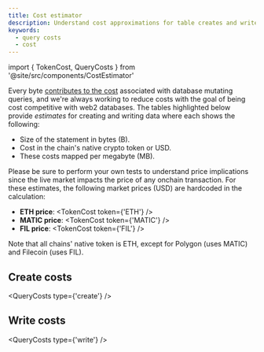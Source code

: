```yaml
---
title: Cost estimator
description: Understand cost approximations for table creates and writes based on statement size.
keywords:
  - query costs
  - cost
---
```


import { TokenCost, QueryCosts } from '@site/src/components/CostEstimator'

Every byte [contributes to the cost](/fundamentals/architecture/query-optimization) associated with database mutating queries, and we're always working to reduce costs with the goal of being cost competitive with web2 databases. The tables highlighted below provide _estimates_ for creating and writing data where each shows the following:

- Size of the statement in bytes (B).
- Cost in the chain's native crypto token or USD.
- These costs mapped per megabyte (MB).

Please be sure to perform your own tests to understand price implications since the live market impacts the price of any onchain transaction. For these estimates, the following market prices (USD) are hardcoded in the calculation:

- **ETH price**: <TokenCost token={'ETH'} />
- **MATIC price**: <TokenCost token={'MATIC'} />
- **FIL price**: <TokenCost token={'FIL'} />

Note that all chains' native token is ETH, except for Polygon (uses MATIC) and Filecoin (uses FIL).

## Create costs

<QueryCosts type={'create'} />

## Write costs

<QueryCosts type={'write'} />
